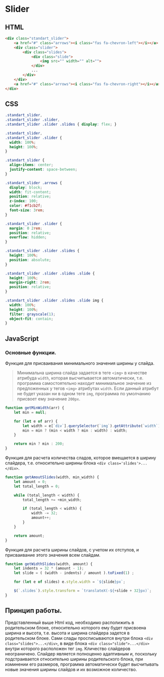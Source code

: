 # Slider

## HTML
```html
<div class="standart_slider">
    <a href="#" class="arrows"><i class="fas fa-chevron-left"></i></a>
    <div class="slider">
        <div class="slides">
            <div class="slide">
                <img src="" width="" alt="">
            </div>
            ...
        </div>
    </div>
    <a href="#" class="arrows"><i class="fas fa-chevron-right"></i></a>
</div>
```
## CSS
```css
.standart_slider, 
.standart_slider .slider, 
.standart_slider .slider .slides { display: flex; }

.standart_slider,
.standart_slider .slider {
  width: 100%;
  height: 100%;
}

.standart_slider {
  align-items: center;
  justify-content: space-between;
}

.standart_slider .arrows {
  display: block;
  width: fit-content;
  position: relative;
  z-index: 100;
  color: #f1cb2f;
  font-size: 3rem;
}

.standart_slider .slider {
  margin: 0 2rem;
  position: relative;
  overflow: hidden;
}

.standart_slider .slider .slides {
  height: 100%;
  position: absolute;
}

.standart_slider .slider .slides .slide {
  height: 100%;
  margin-right: 2rem;
  position: relative;
}

.standart_slider .slider .slides .slide img {
  width: 100%;
  height: 100%;
  filter: grayscale(1);
  object-fit: contain;
}
```
## JavaScript
### Основные функции.
Функция для присваивания минимального значения ширины у слайда.
>Минимальна ширина слайда задается в теге ```<img>``` в качестве атрибуда ```width```, которая высчитывается автоматически, т.е. программа самостоятельно находит минимальное значение из предложенных у тегов ```<img>``` атрибутах ```width```. Если данный атрибут не будет указан ни в одном теге ```img```, программа по умолчанию присвоет ему значение ```200px```.
```javascript
function getMinWidth(arr) {
    let min = null;

    for (let e of arr) {
        let width = e[`div`].querySelector(`img`).getAttribute(`width`);
        min = min ? (min < width ? min : width) : width;
    }

    return min ? min : 200;
}
```
Функция для расчета количества сладов, которое вмещается в ширину слайдера, т.е. относительно ширины блока ```<div class='slides'>...</div>```. 
```javascript
function getAmoutSlides(width, min_width) {
    let amount = 0;
    let total_length = 0;

    while (total_length < width) {
        total_length += +min_width;

        if (total_length < width) {
            width -= 32;
            amount++;
        }
    }

    return amount;
}
```
Функция для расчета ширины слайдов, с учетом их отступов, и присваивание этого значения всем слайдам.
```javascript
function getWidthSlides(width, amount) {
    let indents = 32 * (amount - 1);
    let slide = ( (width - indents) / amount ).toFixed(1) ;

    for (let e of slides) e.style.width = `${slide}px`; 

    $(`.slides`).style.transform = `translateX(-${+slide + 32}px)`;
}
```
## Принцип работы.
Представленный выше Html код, необходимо располижить в родительском блоке, относительно которого ему будет присвоена ширина и высота, т.е. высота и ширина слайдера задется в родительском блоке. Сами слады просписываются внутри блока ```<div class="slides">...</div>```, в виде блока ```<div class="slide">...</div>```
внутри которого расположен тег ```img```. Кличество слайдеров неограничено.
Слайдер является полноценно адаптивным и, поскольку подстраивается относительно ширины родительского блока, при изминении его размеров, программа автоматически будет высчитывать новые значения ширины слайдов и их возможное количество.
